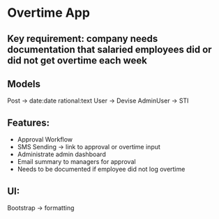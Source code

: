 # Overtime App

## Key requirement: company needs documentation that salaried employees did or did not get overtime each week

## Models
Post -> date:date rational:text
User -> Devise
AdminUser -> STI

## Features:
- Approval Workflow
- SMS Sending -> link to approval or overtime input
- Administrate admin dashboard
- Email summary to managers for approval
- Needs to be documented if employee did not log overtime

## UI:
Bootstrap -> formatting